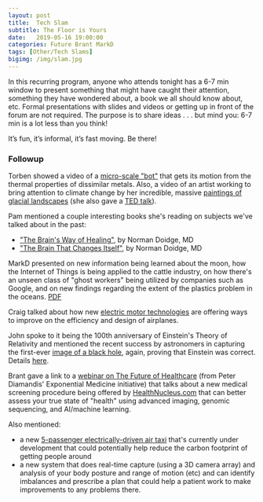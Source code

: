 ```yaml
---
layout: post
title:  Tech Slam
subtitle: The Floor is Yours
date:   2019-05-16 19:00:00
categories: Future Brant MarkD
tags: [Other/Tech Slams]
bigimg: /img/slam.jpg
---
```

In this recurring program, anyone who attends tonight has a 6-7 min window to present something that might have caught their attention, something they have wondered about, a book we all should know about, etc. Formal presentations with slides and videos or getting up in front of the forum are not required. The purpose is to share ideas . . . but mind you: 6-7 min is a lot less than you think!

It’s fun, it’s informal, it’s fast moving. Be there!

### Followup

Torben showed a video of a [micro-scale "bot"](/assets/present/2019/2019-05-16/microbots.mp4) that gets its motion from the thermal properties of dissimilar metals.  Also, a video of an artist working to bring attention to climate change by her incredible, massive [paintings of glacial landscapes](/assets/present/2019/2019-05-16/glacier-paintings.mp4) (she also gave a [TED talk](https://www.ted.com/talks/zaria_forman_drawings_that_show_the_beauty_and_fragility_of_earth)). 

Pam mentioned a couple interesting books she's reading on subjects we've talked about in the past:

* ["The Brain's Way of Healing"](https://www.amazon.com/Brains-Way-Healing-Discoveries-Neuroplasticity/dp/014312837X), by Norman Doidge, MD
* ["The Brain That Changes Itself"](https://www.amazon.com/Brain-That-Changes-Itself-Frontiers/dp/0143113100/), by Norman Doidge, MD 

MarkD presented on new information being learned about the moon, how the Internet of Things is being applied to the cattle industry, on how there's an unseen class of "ghost workers" being utilized by companies such as Google, and on new findings regarding the extent of the plastics problem in the oceans. [PDF](/assets/present/2019/2019-05-16/markd.pdf)

Craig talked about how new [electric motor technologies](/assets/present/2019/2019-05-16/craig.pdf) are offering ways to improve on the efficiency and design of airplanes.

John spoke to it being the 100th anniversary of Einstein's Theory of Relativity and mentioned the recent success by astronomers in capturing the first-ever [image of a black hole](https://www.jpl.nasa.gov/edu/news/2019/4/19/how-scientists-captured-the-first-image-of-a-black-hole/), again, proving that Einstein was correct. Details [here](/assets/present/2019/2019-05-16/100-years-on.pdf).

Brant gave a link to a [webinar on The Future of Healthcare](https://www.a360.digital/david-karow-post-webinar-sample-content)
 (from Peter Diamandis' Exponential Medicine initiative) that talks about a new medical screening procedure being offered by [HealthNucleus.com](https://www.healthnucleus.com) that can better assess your true state of "health" using advanced imaging, genomic sequencing, and AI/machine learning.

 <!-- Brant also touched on the notion of ["frisson"](https://en.wikipedia.org/wiki/Frisson) -- those goosebumps you might feel while listening to music or experiencing something visually that suddenly violates your expectations (e.g. a sudden loud passage, unusual chord change, or a quick, unexpected plot twist in a movie) -- and mentioned some [new VR tech](https://www.youtube.com/watch?v=AYnODogZf-M) that appears capable of delivering a stream of "frisson moments" to the viewer.  -->

 Also mentioned: 

* a new [5-passenger electrically-driven air taxi](https://www.theverge.com/2019/5/16/18625088/lilium-jet-test-flight-electric-aircraft-flying-car) that's currently under development that could potentially help reduce the carbon footprint of getting people around
* a new system that does real-time capture (using a 3D camera array) and analysis of your body posture and range of motion (etc) and can identify imbalances and prescribe a plan that could help a patient work to make improvements to any problems there.
